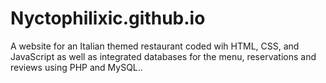 # Nyctophilixic.github.io
A website for an Italian themed restaurant coded wih HTML, CSS, and JavaScript as well as integrated databases for the menu, reservations and reviews using PHP and MySQL..
